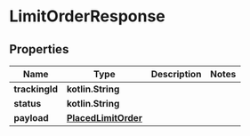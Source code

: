 
# LimitOrderResponse

## Properties
Name | Type | Description | Notes
------------ | ------------- | ------------- | -------------
**trackingId** | **kotlin.String** |  | 
**status** | **kotlin.String** |  | 
**payload** | [**PlacedLimitOrder**](PlacedLimitOrder.md) |  | 



